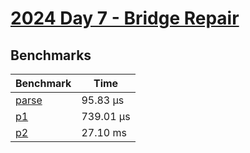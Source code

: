 # [2024 Day 7 - Bridge Repair](https://adventofcode.com/2024/day/7)

## Benchmarks

<!-- BEGIN benches -->
| Benchmark                | Time       |
| ------------------------ | ---------- |
| [parse](./src/lib.rs#L6) | 95.83 µs  |
| [p1](./src/lib.rs#L20)   | 739.01 µs |
| [p2](./src/lib.rs#L33)   | 27.10 ms   |
<!-- END benches -->
<!-- BEGIN other_benches -->

<!-- END other_benches -->